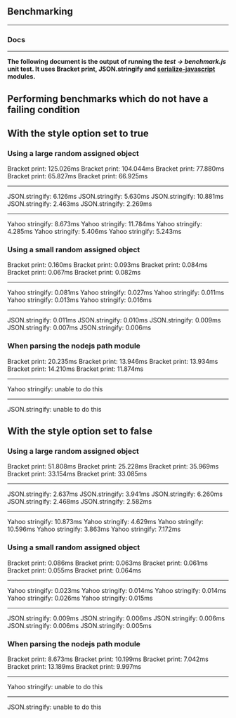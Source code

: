 ## Benchmarking

---
### Docs

---

**The following document is the output of running the *test -> benchmark.js* unit test. It uses Bracket print, JSON.stringify and [serialize-javascript](https://www.npmjs.com/package/serialize-javascript) modules.**

## Performing benchmarks which do not have a failing condition
## With the style option set to true
### Using a large random assigned object

Bracket print: 125.026ms
Bracket print: 104.044ms
Bracket print: 77.880ms
Bracket print: 65.827ms
Bracket print: 66.925ms

-----------------------------

JSON.stringify: 6.126ms
JSON.stringify: 5.630ms
JSON.stringify: 10.881ms
JSON.stringify: 2.463ms
JSON.stringify: 2.269ms

-----------------------------

Yahoo stringify: 8.673ms
Yahoo stringify: 11.784ms
Yahoo stringify: 4.285ms
Yahoo stringify: 5.406ms
Yahoo stringify: 5.243ms

### Using a small random assigned object

Bracket print: 0.160ms
Bracket print: 0.093ms
Bracket print: 0.084ms
Bracket print: 0.067ms
Bracket print: 0.082ms

-----------------------------

Yahoo stringify: 0.081ms
Yahoo stringify: 0.027ms
Yahoo stringify: 0.011ms
Yahoo stringify: 0.013ms
Yahoo stringify: 0.016ms

-----------------------------

JSON.stringify: 0.011ms
JSON.stringify: 0.010ms
JSON.stringify: 0.009ms
JSON.stringify: 0.007ms
JSON.stringify: 0.006ms


### When parsing the nodejs path module

Bracket print: 20.235ms
Bracket print: 13.946ms
Bracket print: 13.934ms
Bracket print: 14.210ms
Bracket print: 11.874ms

-----------------------------

Yahoo stringify: unable to do this

-----------------------------

JSON.stringify: unable to do this

## With the style option set to false
### Using a large random assigned object

Bracket print: 51.808ms
Bracket print: 25.228ms
Bracket print: 35.969ms
Bracket print: 33.154ms
Bracket print: 33.085ms

-----------------------------

JSON.stringify: 2.637ms
JSON.stringify: 3.941ms
JSON.stringify: 6.260ms
JSON.stringify: 2.468ms
JSON.stringify: 2.582ms

-----------------------------

Yahoo stringify: 10.873ms
Yahoo stringify: 4.629ms
Yahoo stringify: 10.596ms
Yahoo stringify: 3.863ms
Yahoo stringify: 7.172ms

### Using a small random assigned object

Bracket print: 0.086ms
Bracket print: 0.063ms
Bracket print: 0.061ms
Bracket print: 0.055ms
Bracket print: 0.064ms

-----------------------------

Yahoo stringify: 0.023ms
Yahoo stringify: 0.014ms
Yahoo stringify: 0.014ms
Yahoo stringify: 0.026ms
Yahoo stringify: 0.015ms

-----------------------------

JSON.stringify: 0.009ms
JSON.stringify: 0.006ms
JSON.stringify: 0.006ms
JSON.stringify: 0.006ms
JSON.stringify: 0.005ms

### When parsing the nodejs path module

Bracket print: 8.673ms
Bracket print: 10.199ms
Bracket print: 7.042ms
Bracket print: 13.189ms
Bracket print: 9.997ms

-----------------------------

Yahoo stringify: unable to do this

-----------------------------

JSON.stringify: unable to do this

